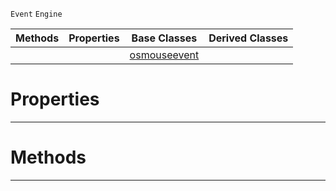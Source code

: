  `Event` `Engine`



|Methods|Properties|Base Classes|Derived Classes|
|---|---|---|---|
| | |[osmouseevent](https://github.com/ZilchEngine/ZilchDocs/blob/master/code_reference/class_reference/osmouseevent.markdown)| |


 #  Properties


---  
 #  Methods


---  
 

 